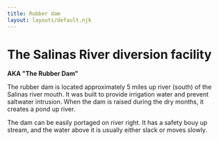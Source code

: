 ```yaml
---
title: Rubber dam
layout: layouts/default.njk
---
```


# The Salinas River diversion facility

**AKA "The Rubber Dam"**

The rubber dam is located approximately 5 miles up river (south) of the Salinas river mouth. It was built to provide irrigation water and prevent saltwater intrusion. When the dam is raised during the dry months, it creates a pond up river.

The dam can be easily portaged on river right. It has a safety bouy up stream, and the water above it is usually either slack or moves slowly.
